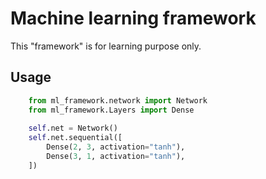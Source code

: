 # Machine learning framework

This "framework" is for learning purpose only.


## Usage

```python
    from ml_framework.network import Network
    from ml_framework.Layers import Dense
    
    self.net = Network()
    self.net.sequential([
        Dense(2, 3, activation="tanh"),
        Dense(3, 1, activation="tanh"),
    ])
```